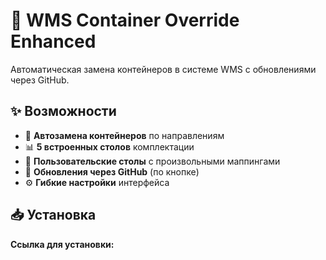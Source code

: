 # 🚀 WMS Container Override Enhanced

Автоматическая замена контейнеров в системе WMS с обновлениями через GitHub.

## ✨ Возможности

- 🎯 **Автозамена контейнеров** по направлениям
- 📊 **5 встроенных столов** комплектации  
- 👤 **Пользовательские столы** с произвольными маппингами
- 🔄 **Обновления через GitHub** (по кнопке)
- ⚙️ **Гибкие настройки** интерфейса

## 📥 Установка

**Ссылка для установки:**
